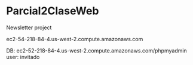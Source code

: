 # Parcial2ClaseWeb
Newsletter project

ec2-54-218-84-4.us-west-2.compute.amazonaws.com

DB: ec2-52-218-84-4.us-west-2.compute.amazonaws.com/phpmyadmin
user: invitado

